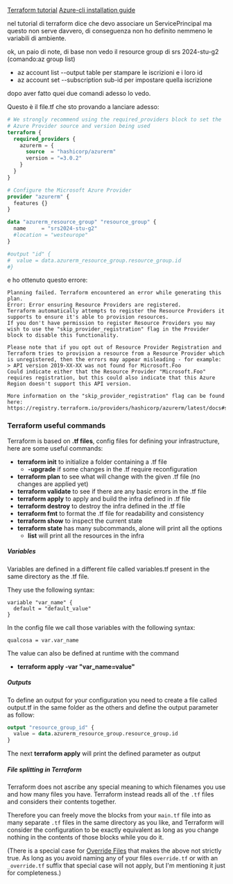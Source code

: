 

[Terraform tutorial](https://developer.hashicorp.com/terraform/tutorials/azure-get-started)
[Azure-cli installation guide](https://learn.microsoft.com/en-us/cli/azure/install-azure-cli-linux?pivots=apt)

nel tutorial di terraform dice che devo associare un ServicePrincipal ma questo non serve davvero, di conseguenza non ho definito nemmeno le variabili di ambiente.

ok, un paio di note, di base non vedo il resource group di srs 2024-stu-g2 
(comando:az group list)

- az account list --output table                                  per stampare le iscrizioni e i loro id
- az account set --subscription sub-id                      per impostare quella iscrizione

dopo aver fatto quei due comandi adesso lo vedo.

Questo è il file.tf che sto provando a lanciare adesso:
```tf
# We strongly recommend using the required_providers block to set the
# Azure Provider source and version being used
terraform {
  required_providers {
    azurerm = {
      source  = "hashicorp/azurerm"
      version = "=3.0.2"
    }
  }
}

# Configure the Microsoft Azure Provider
provider "azurerm" {
  features {}
}

data "azurerm_resource_group" "resource_group" {
  name     = "srs2024-stu-g2"
  #location = "westeurope"
}

#output "id" {
#  value = data.azurerm_resource_group.resource_group.id
#}
```

e ho ottenuto questo errore:
```
Planning failed. Terraform encountered an error while generating this plan.     
Error: Error ensuring Resource Providers are registered.                         Terraform automatically attempts to register the Resource Providers it supports to ensure it's able to provision resources.                                      If you don't have permission to register Resource Providers you may wish to use the "skip_provider_registration" flag in the Provider block to disable this functionality.

Please note that if you opt out of Resource Provider Registration and Terraform tries to provision a resource from a Resource Provider which is unregistered, then the errors may appear misleading - for example: 
> API version 2019-XX-XX was not found for Microsoft.Foo                         Could indicate either that the Resource Provider "Microsoft.Foo" requires registration, but this could also indicate that this Azure Region doesn't support this API version.

More information on the "skip_provider_registration" flag can be found here:     https://registry.terraform.io/providers/hashicorp/azurerm/latest/docs#skip_provider_registration
```



### Terraform useful commands
Terraform is based on **.tf files**, config files for defining your infrastructure, here are some useful commands:
- **terraform init** to initialize a folder containing a .tf file
	- **-upgrade** if some changes in the .tf require reconfiguration
- **terraform plan** to see what will change with the given .tf file (no changes are applied yet)
- **terraform validate** to see if there are any basic errors in the .tf file
- **terraform apply** to apply and build the infra defined in .tf file
- **terraform destroy** to destroy the infra defined in the .tf file
- **terraform fmt** to format the .tf file for readability and consistency
- **terraform show** to inspect the current state
- **terraform state** has many subcommands, alone will print all the options
	- **list** will print all the resources in the infra

##### Variables
Variables are defined in a different file called variables.tf present in the same directory as the .tf file.

They use the following syntax:
```
variable "var_name" {
  default = "default_value"
}
```

In the config file we call those variables with the following syntax:
```
qualcosa = var.var_name
```

The value can also be defined at runtime with the command
- **terraform apply -var "var_name=value"**

##### Outputs
To define an output for your configuration you need to create a file called output.tf in the same folder as the others and define the output parameter as follow:
``` tf
output "resource_group_id" {
  value = data.azurerm_resource_group.resource_group.id
}
```

The next **terraform apply** will print the defined parameter as output

##### File splitting in Terraform
Terraform does not ascribe any special meaning to which filenames you use and how many files you have. Terraform instead reads all of the `.tf` files and considers their contents together.

Therefore you can freely move the blocks from your `main.tf` file into as many separate `.tf` files in the same directory as you like, and Terraform will consider the configuration to be exactly equivalent as long as you change nothing in the contents of those blocks while you do it.

(There is a special case for [Override Files](https://www.terraform.io/docs/configuration/override.html) that makes the above not strictly true. As long as you avoid naming any of your files `override.tf` or with an `_override.tf` suffix that special case will not apply, but I'm mentioning it just for completeness.)

